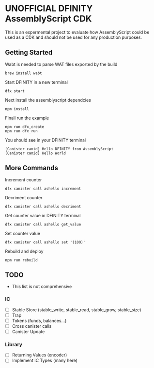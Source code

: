 # UNOFFICIAL DFINITY AssemblyScript CDK

This is an expermental project to evaluate how AssemblyScript could be used as a CDK and should not be used for any production purposes.

## Getting Started

Wabt is needed to parse WAT files exported by the build

```brew install wabt```

Start DFINITY in a new terminal
```
dfx start
```

Next install the assemblyscript dependcies
```
npm install
```

Finall run the example
```
npm run dfx_create
npm run dfx_run
````


You should see in your DFINITY terminal
```
[Canister canid] Hello DFINITY from AssemblyScript
[Canister canid] Hello World
```


## More Commands

Increment counter
```
dfx canister call ashello increment
```

Decriment counter
```
dfx canister call ashello decriment
```

Get counter value in DFINITY terminal
```
dfx canister call ashello get_value
```

Set counter value
```
dfx canister call ashello set '(100)'
```

Rebuild and deploy
```
npm run rebuild
```

## TODO

* This list is not comprehensive

### IC
- [ ] Stable Store (stable_write, stable_read, stable_grow, stable_size)
- [ ] Trap
- [ ] Tokens (funds, balances...)
- [ ] Cross canister calls
- [ ] Canister Update

### Library
- [ ] Returning Values (encoder)
- [ ] Implement IC Types (many here)
